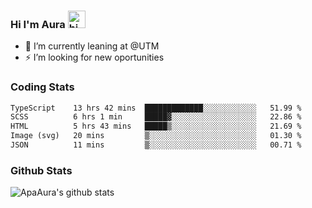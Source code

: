 ### Hi I'm Aura <img src="https://user-images.githubusercontent.com/1303154/88677602-1635ba80-d120-11ea-84d8-d263ba5fc3c0.gif" width="28px" alt="hi">

- 🔭 I’m currently leaning at @UTM
- ⚡ I’m looking for new oportunities


### Coding Stats

<!--START_SECTION:waka-->

```txt
TypeScript    13 hrs 42 mins  █████████████░░░░░░░░░░░░   51.99 %
SCSS          6 hrs 1 min     █████▓░░░░░░░░░░░░░░░░░░░   22.86 %
HTML          5 hrs 43 mins   █████▒░░░░░░░░░░░░░░░░░░░   21.69 %
Image (svg)   20 mins         ▒░░░░░░░░░░░░░░░░░░░░░░░░   01.30 %
JSON          11 mins         ▒░░░░░░░░░░░░░░░░░░░░░░░░   00.71 %
```

<!--END_SECTION:waka-->

### Github Stats

![ApaAura's github stats](https://github-readme-stats.vercel.app/api?username=ApaAura&count_private=true&theme=tokyonight&hide=contribs,prs)
